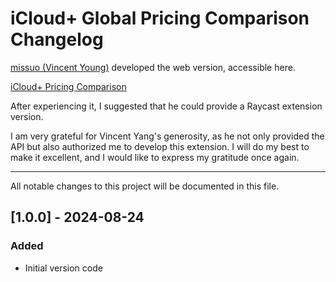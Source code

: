 # iCloud+ Global Pricing Comparison Changelog

[missuo \(Vincent Young\)](https://github.com/missuo) developed the web version, accessible here.

[iCloud\+ Pricing Comparison](https://icloud.owo.nz/)

After experiencing it, I suggested that he could provide a Raycast extension version.

I am very grateful for Vincent Yang's generosity, as he not only provided the API but also authorized me to develop this extension. I will do my best to make it excellent, and I would like to express my gratitude once again.

---

All notable changes to this project will be documented in this file.

## [1.0.0] - 2024-08-24

### Added

- Initial version code
